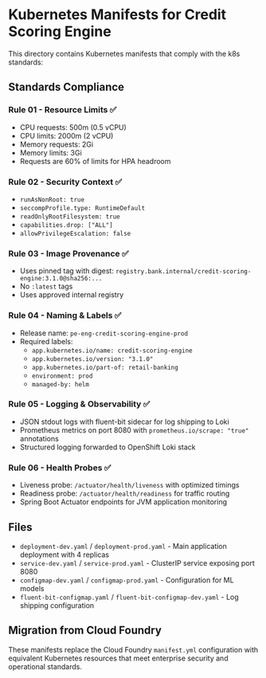 # Kubernetes Manifests for Credit Scoring Engine

This directory contains Kubernetes manifests that comply with the k8s standards:

## Standards Compliance

### Rule 01 - Resource Limits ✅
- CPU requests: 500m (0.5 vCPU)
- CPU limits: 2000m (2 vCPU) 
- Memory requests: 2Gi
- Memory limits: 3Gi
- Requests are 60% of limits for HPA headroom

### Rule 02 - Security Context ✅
- `runAsNonRoot: true`
- `seccompProfile.type: RuntimeDefault`
- `readOnlyRootFilesystem: true`
- `capabilities.drop: ["ALL"]`
- `allowPrivilegeEscalation: false`

### Rule 03 - Image Provenance ✅
- Uses pinned tag with digest: `registry.bank.internal/credit-scoring-engine:3.1.0@sha256:...`
- No `:latest` tags
- Uses approved internal registry

### Rule 04 - Naming & Labels ✅
- Release name: `pe-eng-credit-scoring-engine-prod`
- Required labels:
  - `app.kubernetes.io/name: credit-scoring-engine`
  - `app.kubernetes.io/version: "3.1.0"`
  - `app.kubernetes.io/part-of: retail-banking`
  - `environment: prod`
  - `managed-by: helm`

### Rule 05 - Logging & Observability ✅
- JSON stdout logs with fluent-bit sidecar for log shipping to Loki
- Prometheus metrics on port 8080 with `prometheus.io/scrape: "true"` annotations
- Structured logging forwarded to OpenShift Loki stack

### Rule 06 - Health Probes ✅
- Liveness probe: `/actuator/health/liveness` with optimized timings
- Readiness probe: `/actuator/health/readiness` for traffic routing
- Spring Boot Actuator endpoints for JVM application monitoring

## Files

- `deployment-dev.yaml` / `deployment-prod.yaml` - Main application deployment with 4 replicas
- `service-dev.yaml` / `service-prod.yaml` - ClusterIP service exposing port 8080
- `configmap-dev.yaml` / `configmap-prod.yaml` - Configuration for ML models
- `fluent-bit-configmap.yaml` / `fluent-bit-configmap-dev.yaml` - Log shipping configuration

## Migration from Cloud Foundry

These manifests replace the Cloud Foundry `manifest.yml` configuration with equivalent Kubernetes resources that meet enterprise security and operational standards.

